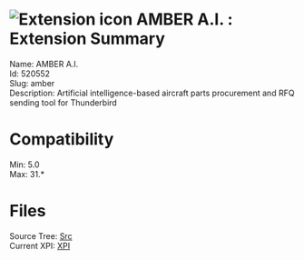 # ![Extension icon](https://addons.thunderbird.net/user-media/addon_icons/520/520552-64.png?modified=1417972831) AMBER A.I. : Extension Summary

Name: AMBER A.I.  
Id: 520552  
Slug: amber  
Description: Artificial intelligence-based aircraft parts procurement and RFQ sending tool for Thunderbird
  

# Compatibility
Min: 5.0  
Max: 31.*  

# Files

Source Tree: [Src](C:/Dev/Thunderbird/ThunderKdB/xall/xOther/520552-amber/src)  
Current XPI: [XPI](C:/Dev/Thunderbird/ThunderKdB/xall/xOther/520552-amber/xpi)  



